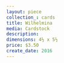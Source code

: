 ```yaml
---
layout: piece
collection_: cards
title: Wilhelmina
media: Cardstock
description:
dimensions: 4½ x 5½
price: $3.50
create_date: 2016
---
```

